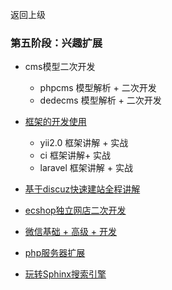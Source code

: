 返回上级
### 第五阶段：兴趣扩展
* cms模型二次开发
    * phpcms 模型解析 + 二次开发
    * dedecms 模型解析 + 二次开发
    
* [框架的开发使用](#列表)
    * yii2.0 框架讲解 + 实战
    * ci 框架讲解+ 实战
    * laravel 框架讲解 + 实战
    
* [基于discuz快速建站全程讲解](#块引用)


* [ecshop独立网店二次开发](#块引用)

* [微信基础 + 高级 + 开发](#块引用)

* [php服务器扩展](#块引用)

* [玩转Sphinx搜索引擎](#块引用)
